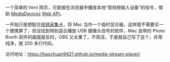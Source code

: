 一个简单的 html 网页，可直接在浏览器中播放本地“音视频输入设备”的信号，借助 [MediaDevices](https://developer.mozilla.org/en-US/docs/Web/API/MediaDevices) [Web API](https://developer.mozilla.org/en-US/docs/Web/API)。

一开始只是想配合[视频采集卡](https://item.taobao.com/item.htm?id=687976028782)，将 Mac 当作一个临时显示器，这样就不需要买一个便携屏了，但没找到特别适合播放 USB 摄像头信号的软件，Mac 自带的 Photo Booth 软件的画面是反的，OBS 又太重了，不简洁，于是就自己写了这个，非常纯净，就 200 多行代码。

访问地址：https://haochuan9421.github.io/media-stream-player/

